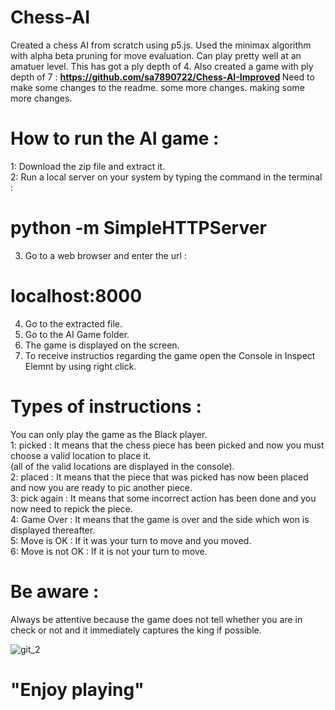 # Chess-AI
Created a chess AI from scratch using p5.js. Used the minimax algorithm with alpha beta pruning for move evaluation. Can play pretty well at an amatuer level.
This has got a ply depth of 4. Also created a game with ply depth of 7 : <b> https://github.com/sa7890722/Chess-AI-Improved </b>
Need to make some changes to the readme.
some more changes.
making some more changes.

# How to run the AI game : 

1: Download the zip file and extract it.<br />
2: Run a local server on your system by typing the command in the terminal :<br /> 
 # python -m SimpleHTTPServer
3. Go to a web browser and enter the url :<br />
 # localhost:8000
4. Go to the extracted file.<br />
5. Go to the AI Game folder.<br />
6. The game is displayed on the screen.<br />
7. To receive instructios regarding the game open the Console in Inspect Elemnt by using right click.<br />


# Types of instructions :
  You can only play the game as the Black player.<br />
1: picked : It means that the chess piece has been picked and now you must choose a valid location to place it.<br />
            (all of the valid locations are displayed in the console).<br />
2: placed : It means that the piece that was picked has now been placed and now you are ready to pic another piece.<br />
3: pick again : It means that some incorrect action has been done and you now need to repick the piece.<br />
4: Game Over : It means that the game is over and the side which won is displayed thereafter.<br />
5: Move is OK : If it was your turn to move and you moved.<br />
6: Move is not OK : If it is not your turn to move.<br />

# Be aware : 
Always be attentive because the game does not tell whether you are in check or not and it immediately captures the king if possible.


![git_2](https://user-images.githubusercontent.com/43096636/93685635-5127ef00-face-11ea-917e-2cc4aed7d51e.png)

# "Enjoy playing"
